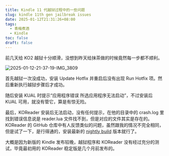 ```yaml
---
title: Kindle 11 代越狱过程中的一些问题
slug: kindle 11th gen jailbreak issues
date: 2025-01-12T21:31:26+08:00
tags:
  - 青梅煮酒
  - Kindle
toc: false
draft: false
---
```


前几天给 KO2 越狱十分顺滑，没想到昨天给抹茶做的时候竟然每一步都不顺利。

![2025-01-12-21-37-19-IMG_3809](https://raw.githubusercontent.com/xbot/image-hosting/master/blog/20250112213719000-1e5a6249f9af0125255eaaa7f3dbf277.avif)

首先越狱一次没成功，安装 Update Hotfix 并重启后没有出现 Run Hotfix 项。然后重新执行越狱步骤后才成功。

随后安装 KUAL 时提示“应用程序错误 所选应用程序无法启动”，不过安装后 KUAL 可用，就没有管它，算是有惊无险。

最后，KOReader 安装后无法启动，没有任何提示，在他的目录中的 crash.log 里找到错误信息说是 reader.lua 文件找不到，但是对应的文件其实是存在的。KOReader 的 GitHub 仓库中有人反馈类似的问题，虽然跟我的情况不完全相同，但是试了一下，是行得通的，安装最新的 [nightly build](https://fw.notmarek.com/khf/koreader/) 版本就行了。

大概是因为新版的 Kindle 发布较晚，越狱程序和 KOReader 没有经过充分的测试，毕竟最初用的 KOReader 稳定版是几个月前发布的。